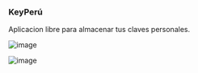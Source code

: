 ### KeyPerú
Aplicacion libre para almacenar tus claves personales.


![image](https://github.com/user-attachments/assets/c332df4b-2c01-4d1d-a9e2-744edd12d9b4)


![image](https://github.com/user-attachments/assets/9c787522-dbbe-4583-a961-c7efd9c2502d)
